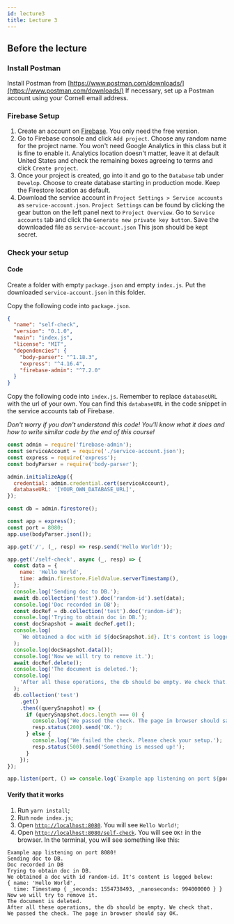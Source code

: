 ```yaml
---
id: lecture3
title: Lecture 3
---
```


## Before the lecture

### Install Postman

Install Postman from [https://www.postman.com/downloads/](https://www.postman.com/downloads/)
If necessary, set up a Postman account using your Cornell email address.

### Firebase Setup

1. Create an account on [Firebase](https://firebase.google.com). You only need the free version.
2. Go to Firebase console and click `Add project`. Choose any random name for the project name. You
   won't need Google Analytics in this class but it is fine to enable it. Analytics location doesn't
   matter, leave it at default United States and check the remaining boxes agreeing to terms and click `Create project`.
3. Once your project is created, go into it and go to the `Database` tab under `Develop`. Choose to create database starting in production mode. Keep the Firestore location as default.
4. Download the service account in `Project Settings > Service accounts` as `service-account.json`. `Project Settings` can be found by clicking the gear button on the left panel next to `Project Overview`. Go to `Service accounts` tab and click the `Generate new private key button`. Save the downloaded file as `service-account.json`
   This json should be kept secret.

### Check your setup

#### Code

Create a folder with empty `package.json` and empty `index.js`. Put the downloaded
`service-account.json` in this folder.

Copy the following code into `package.json`.

```json
{
  "name": "self-check",
  "version": "0.1.0",
  "main": "index.js",
  "license": "MIT",
  "dependencies": {
    "body-parser": "^1.18.3",
    "express": "^4.16.4",
    "firebase-admin": "^7.2.0"
  }
}
```

Copy the following code into `index.js`. Remember to replace `databaseURL` with
the url of your own. You can find this `databaseURL` in the code snippet in the service accounts tab of Firebase.

_Don't worry if you don't understand this code! You'll know what it does and how to write similar code by the end of this course!_

```javascript title="index.js"
const admin = require('firebase-admin');
const serviceAccount = require('./service-account.json');
const express = require('express');
const bodyParser = require('body-parser');

admin.initializeApp({
  credential: admin.credential.cert(serviceAccount),
  databaseURL: '[YOUR_OWN_DATABASE_URL]',
});

const db = admin.firestore();

const app = express();
const port = 8080;
app.use(bodyParser.json());

app.get('/', (_, resp) => resp.send('Hello World!'));

app.get('/self-check', async (_, resp) => {
  const data = {
    name: 'Hello World',
    time: admin.firestore.FieldValue.serverTimestamp(),
  };
  console.log('Sending doc to DB.');
  await db.collection('test').doc('random-id').set(data);
  console.log('Doc recorded in DB');
  const docRef = db.collection('test').doc('random-id');
  console.log('Trying to obtain doc in DB.');
  const docSnapshot = await docRef.get();
  console.log(
    `We obtained a doc with id ${docSnapshot.id}. It's content is logged below:`
  );
  console.log(docSnapshot.data());
  console.log('Now we will try to remove it.');
  await docRef.delete();
  console.log('The document is deleted.');
  console.log(
    'After all these operations, the db should be empty. We check that.'
  );
  db.collection('test')
    .get()
    .then((querySnapshot) => {
      if (querySnapshot.docs.length === 0) {
        console.log('We passed the check. The page in browser should say OK.');
        resp.status(200).send('OK.');
      } else {
        console.log('We failed the check. Please check your setup.');
        resp.status(500).send('Something is messed up!');
      }
    });
});

app.listen(port, () => console.log(`Example app listening on port ${port}!`));
```

#### Verify that it works

1. Run `yarn install`;
2. Run `node index.js`;
3. Open [`http://localhost:8080`](http://localhost:8080). You will see
   `Hello World!`;
4. Open [`http://localhost:8080/self-check`](http://localhost:8080/self-check).
   You will see `OK!` in the browser. In the terminal, you will see something
   like this:

```text
Example app listening on port 8080!
Sending doc to DB.
Doc recorded in DB
Trying to obtain doc in DB.
We obtained a doc with id random-id. It's content is logged below:
{ name: 'Hello World',
  time: Timestamp { _seconds: 1554738493, _nanoseconds: 994000000 } }
Now we will try to remove it.
The document is deleted.
After all these operations, the db should be empty. We check that.
We passed the check. The page in browser should say OK.
```
